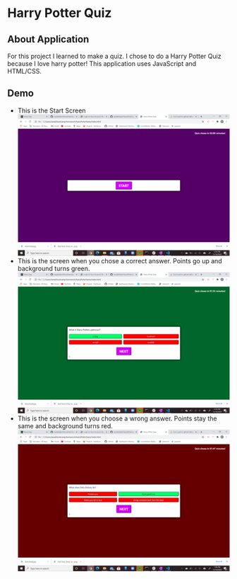 # Harry Potter Quiz

## About Application

For this project I learned to make a quiz. I chose to do a Harry Potter Quiz because I love harry potter! This application uses JavaScript and HTML/CSS.

## Demo

- This is the Start Screen
  ![Start Screen](/assets/start.png)
- This is the screen when you chose a correct answer. Points go up and background turns green.
  ![Correct Answer](/assets/correct.png)
- This is the screen when you choose a wrong answer. Points stay the same and background turns red.
  ![Wrong Answer](/assets/incorrect.png)
